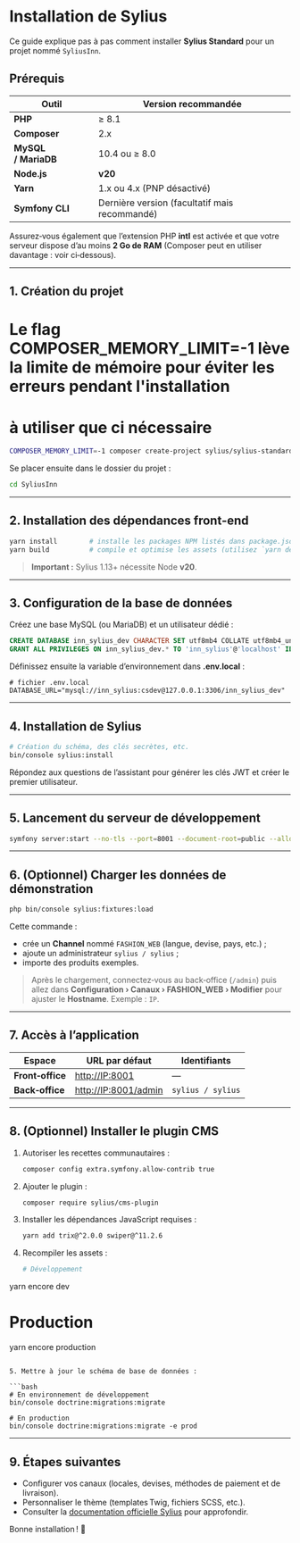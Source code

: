 # Installation de Sylius

Ce guide explique pas à pas comment installer **Sylius Standard** pour un projet nommé `SyliusInn`.

## Prérequis

| Outil               | Version recommandée                           |
| ------------------- | --------------------------------------------- |
| **PHP**             | ≥ 8.1                                         |
| **Composer**        | 2.x                                           |
| **MySQL / MariaDB** | 10.4 ou ≥ 8.0                                 |
| **Node.js**         | **v20**                                       |
| **Yarn**            | 1.x ou 4.x (PNP désactivé)                    |
| **Symfony CLI**     | Dernière version (facultatif mais recommandé) |

Assurez‑vous également que l’extension PHP **intl** est activée et que votre serveur dispose d’au moins **2 Go de RAM** (Composer peut en utiliser davantage : voir ci‑dessous).

---

## 1. Création du projet


# Le flag COMPOSER_MEMORY_LIMIT=-1 lève la limite de mémoire pour éviter les erreurs pendant l'installation
# à utiliser que ci nécessaire
```bash
COMPOSER_MEMORY_LIMIT=-1 composer create-project sylius/sylius-standard SyliusInn
```
Se placer ensuite dans le dossier du projet : 

```bash
cd SyliusInn
```

---

## 2. Installation des dépendances front‑end

```bash
yarn install        # installe les packages NPM listés dans package.json
yarn build          # compile et optimise les assets (utilisez `yarn dev` pour un build non minifié)
```

> **Important :** Sylius 1.13+ nécessite Node **v20**.

---

## 3. Configuration de la base de données

Créez une base MySQL (ou MariaDB) et un utilisateur dédié :

```sql
CREATE DATABASE inn_sylius_dev CHARACTER SET utf8mb4 COLLATE utf8mb4_unicode_ci;
GRANT ALL PRIVILEGES ON inn_sylius_dev.* TO 'inn_sylius'@'localhost' IDENTIFIED BY 'csdev';
```

Définissez ensuite la variable d’environnement dans **.env.local** :

```dotenv
# fichier .env.local
DATABASE_URL="mysql://inn_sylius:csdev@127.0.0.1:3306/inn_sylius_dev"
```

---

## 4. Installation de Sylius

```bash
# Création du schéma, des clés secrètes, etc.
bin/console sylius:install
```

Répondez aux questions de l’assistant pour générer les clés JWT et créer le premier utilisateur.

---

## 5. Lancement du serveur de développement

```bash
symfony server:start --no-tls --port=8001 --document-root=public --allow-all-ip
```

---

## 6. (Optionnel) Charger les données de démonstration

```bash
php bin/console sylius:fixtures:load
```

Cette commande :

- crée un **Channel** nommé `FASHION_WEB` (langue, devise, pays, etc.) ;
- ajoute un administrateur `sylius / sylius` ;
- importe des produits exemples.

> Après le chargement, connectez‑vous au back‑office (`/admin`) puis allez dans **Configuration › Canaux › FASHION\_WEB › Modifier** pour ajuster le **Hostname**. Exemple : `IP`.

---

## 7. Accès à l’application

| Espace           | URL par défaut                                                     | Identifiants      |
| ---------------- | ------------------------------------------------------------------ | ----------------- |
| **Front‑office** | [http://IP:8001](http://IP:8001)             | —                 |
| **Back‑office**  | [http://IP:8001/admin](http://IP:8001/admin) | `sylius / sylius` |

---

## 8. (Optionnel) Installer le plugin CMS

1. Autoriser les recettes communautaires :

   ```bash
   composer config extra.symfony.allow-contrib true
   ```

2. Ajouter le plugin :

   ```bash
   composer require sylius/cms-plugin
   ```

3. Installer les dépendances JavaScript requises :

   ```bash
   yarn add trix@^2.0.0 swiper@^11.2.6
   ```

4. Recompiler les assets :

   ```bash
   # Développement
   ```

yarn encore dev

# Production

yarn encore production

````

5. Mettre à jour le schéma de base de données :

```bash
# En environnement de développement
bin/console doctrine:migrations:migrate

# En production
bin/console doctrine:migrations:migrate -e prod
````

---

## 9. Étapes suivantes

- Configurer vos canaux (locales, devises, méthodes de paiement et de livraison).
- Personnaliser le thème (templates Twig, fichiers SCSS, etc.).
- Consulter la [documentation officielle Sylius](https://docs.sylius.com) pour approfondir.

Bonne installation ! 🚀


